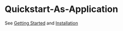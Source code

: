 # Quickstart-As-Application

See [Getting Started](https://github.com/amansx/cayley/blob/master/docs/Getting-Started.md) and [Installation](https://github.com/amansx/cayley/blob/master/docs/Installation.md)

